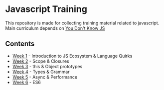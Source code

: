 # Javascript Training
This repository is made for collecting training material related to javascript. Main curriculum depends on [You Don't Know JS](https://github.com/getify/You-Dont-Know-JS)

## Contents
- [Week 1](https://github.com/ozgunbal/javascript-training/blob/master/week-1) - Introduction to JS Ecosystem & Language Quirks
- [Week 2](https://github.com/ozgunbal/javascript-training/blob/master/week-2) - Scope & Closures
- [Week 3](https://github.com/ozgunbal/javascript-training/blob/master/week-3) - this & Object prototypes
- [Week 4](https://github.com/ozgunbal/javascript-training/blob/master/week-4) - Types & Grammar
- [Week 5](https://github.com/ozgunbal/javascript-training/blob/master/week-5) - Async & Performance
- [Week 6](https://github.com/ozgunbal/javascript-training/blob/master/week-6) - ES6